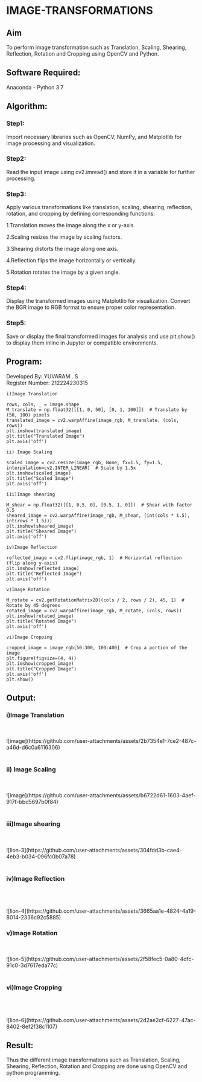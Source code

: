 # IMAGE-TRANSFORMATIONS


## Aim
To perform image transformation such as Translation, Scaling, Shearing, Reflection, Rotation and Cropping using OpenCV and Python.

## Software Required:
Anaconda - Python 3.7

## Algorithm:
### Step1:
Import necessary libraries such as OpenCV, NumPy, and Matplotlib for image processing and visualization.
<br>
### Step2:
Read the input image using cv2.imread() and store it in a variable for further processing.
<br>

### Step3:
Apply various transformations like translation, scaling, shearing, reflection, rotation, and cropping by defining corresponding functions:

1.Translation moves the image along the x or y-axis.

2.Scaling resizes the image by scaling factors.

3.Shearing distorts the image along one axis.

4.Reflection flips the image horizontally or vertically.

5.Rotation rotates the image by a given angle.
<br>

### Step4:
Display the transformed images using Matplotlib for visualization. Convert the BGR image to RGB format to ensure proper color representation.
<br>

### Step5:
Save or display the final transformed images for analysis and use plt.show() to display them inline in Jupyter or compatible environments.
<br>

## Program:
Developed By: YUVARAM . S <br>
Register Number: 212224230315
```
i)Image Translation

rows, cols, _ = image.shape
M_translate = np.float32([[1, 0, 50], [0, 1, 100]])  # Translate by (50, 100) pixels
translated_image = cv2.warpAffine(image_rgb, M_translate, (cols, rows))
plt.imshow(translated_image)
plt.title("Translated Image")
plt.axis('off')

ii) Image Scaling

scaled_image = cv2.resize(image_rgb, None, fx=1.5, fy=1.5, interpolation=cv2.INTER_LINEAR)  # Scale by 1.5x
plt.imshow(scaled_image)
plt.title("Scaled Image")
plt.axis('off')

iii)Image shearing

M_shear = np.float32([[1, 0.5, 0], [0.5, 1, 0]])  # Shear with factor 0.5
sheared_image = cv2.warpAffine(image_rgb, M_shear, (int(cols * 1.5), int(rows * 1.5)))
plt.imshow(sheared_image)
plt.title("Sheared Image")
plt.axis('off')

iv)Image Reflection

reflected_image = cv2.flip(image_rgb, 1)  # Horizontal reflection (flip along y-axis)
plt.imshow(reflected_image)
plt.title("Reflected Image")
plt.axis('off')

v)Image Rotation

M_rotate = cv2.getRotationMatrix2D((cols / 2, rows / 2), 45, 1)  # Rotate by 45 degrees
rotated_image = cv2.warpAffine(image_rgb, M_rotate, (cols, rows))
plt.imshow(rotated_image)
plt.title("Rotated Image")
plt.axis('off')

vi)Image Cropping

cropped_image = image_rgb[50:300, 100:400]  # Crop a portion of the image
plt.figure(figsize=(4, 4))
plt.imshow(cropped_image)
plt.title("Cropped Image")
plt.axis('off')
plt.show()
```
## Output:
### i)Image Translation
<br>
<br>![image](https://github.com/user-attachments/assets/2b7354e1-7ce2-487c-a46d-d6c0a6116306)

<br>
<br>

### ii) Image Scaling
<br>
<br>![image](https://github.com/user-attachments/assets/b6722d61-1603-4aef-917f-bbd5697b0f84)

<br>
<br>


### iii)Image shearing
<br>
<br>![lion-3](https://github.com/user-attachments/assets/304fdd3b-cae4-4eb3-b034-096fc0b07a78)

<br>
<br>


### iv)Image Reflection
<br>
<br>
<br>![lion-4](https://github.com/user-attachments/assets/3665aa1e-4824-4a19-8014-2336c92c5885)

<br>



### v)Image Rotation
<br>
<br>![lion-5](https://github.com/user-attachments/assets/2f58fec5-0a80-4dfc-91c0-3d7617eda77c)

<br>
<br>



### vi)Image Cropping
<br>
<br>
<br>![lion-6](https://github.com/user-attachments/assets/2d2ae2cf-6227-47ac-8402-8ef2f38c1107)

<br>




## Result: 

Thus the different image transformations such as Translation, Scaling, Shearing, Reflection, Rotation and Cropping are done using OpenCV and python programming.
